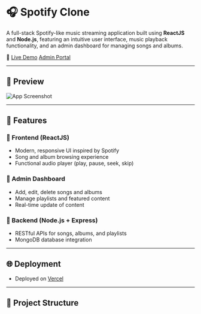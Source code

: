 # 🎧 Spotify Clone

A full-stack Spotify-like music streaming application built using **ReactJS** and **Node.js**, featuring an intuitive user interface, music playback functionality, and an admin dashboard for managing songs and albums.

🚀 [Live Demo](https://spotify-client-rho.vercel.app)
[Admin Portal](https://spotify-admin-kappa.vercel.app)

---

## 📸 Preview

![App Screenshot](./2f811a62-5615-49fb-a243-5fb1e1a35f4e.png)

---

## 🔧 Features

### 🎵 Frontend (ReactJS)
- Modern, responsive UI inspired by Spotify
- Song and album browsing experience
- Functional audio player (play, pause, seek, skip)

### 🔐 Admin Dashboard
- Add, edit, delete songs and albums
- Manage playlists and featured content
- Real-time update of content

### 🧠 Backend (Node.js + Express)
- RESTful APIs for songs, albums, and playlists
- MongoDB database integration

---

## 🌐 Deployment
- Deployed on [Vercel](https://vercel.com)

---

## 📁 Project Structure

